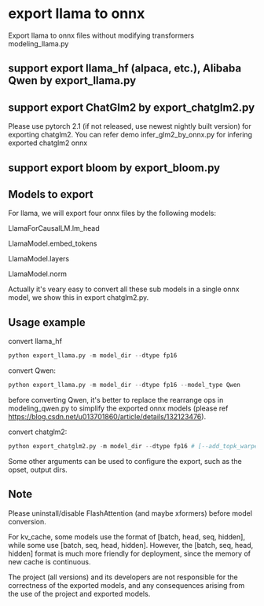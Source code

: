 # export llama to onnx
Export llama to onnx files without modifying transformers modeling_llama.py

## support export llama_hf (alpaca, etc.), Alibaba Qwen by export_llama.py

## support export ChatGlm2 by export_chatglm2.py
Please use pytorch 2.1 (if not released, use newest nightly built version) for exporting chatglm2.
You can refer demo infer_glm2_by_onnx.py for infering exported chatglm2 onnx

## support export bloom by export_bloom.py

## Models to export

For llama, we will export four onnx files by the following models:

LlamaForCausalLM.lm_head

LlamaModel.embed_tokens

LlamaModel.layers

LlamaModel.norm

Actually it's veary easy to convert all these sub models in a single onnx model, we show this in export chatglm2.py.


## Usage example

convert llama_hf
```python
python export_llama.py -m model_dir --dtype fp16
```

convert Qwen:
```python
python export_llama.py -m model_dir --dtype fp16 --model_type Qwen
```
before converting Qwen, it's better to replace the rearrange ops in modeling_qwen.py to simplify the exported onnx models (please ref https://blog.csdn.net/u013701860/article/details/132123476). 

convert chatglm2:
```python
python export_chatglm2.py -m model_dir --dtype fp16 # [--add_topk_warper 1]
```

Some other arguments can be used to configure the export, such as the opset, output dirs.



## Note

Please uninstall/disable FlashAttention (and maybe xformers) before model conversion.

For kv_cache, some models use the format of [batch, head, seq, hidden], while some use [batch, seq, head, hidden]. However, the [batch, seq, head, hidden] format is much more friendly for deployment, since the memory of new cache is continuous.

The project (all versions) and its developers are not responsible for the correctness of the exported models, and any consequences arising from the use of the project and exported models.

